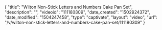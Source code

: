 {
    "title": "Wilton Non-Stick Letters and Numbers Cake Pan Set",
    "description": "",
    "videoid": "111180309",
    "date_created": "1502924372",
    "date_modified": "1504247458",
    "type": "captivate",
    "layout": "video",
    "url": "\/v\/wilton-non-stick-letters-and-numbers-cake-pan-set\/111180309"
}